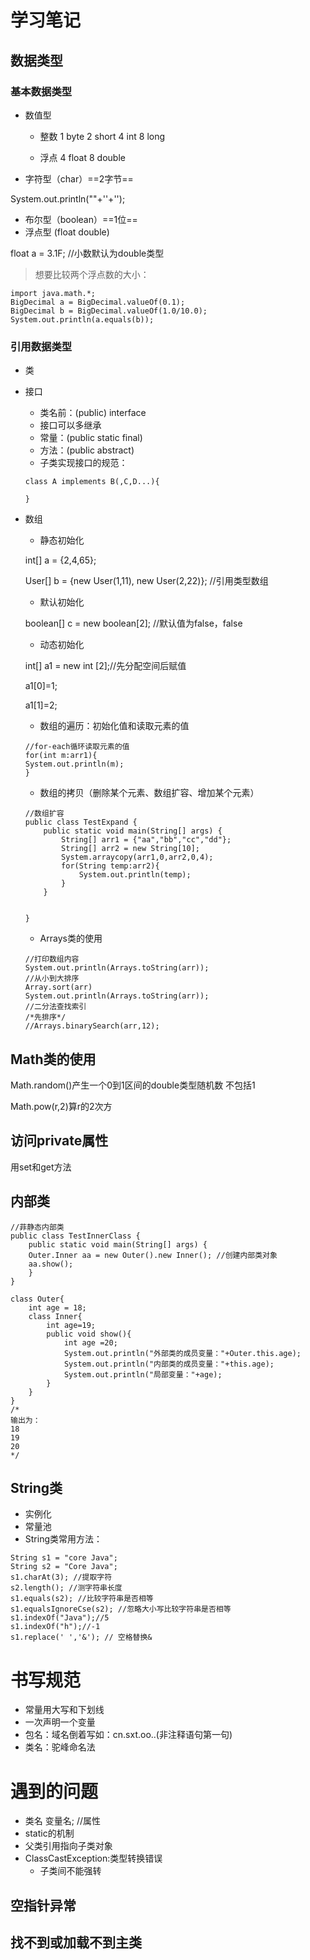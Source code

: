 # 学习笔记

## 数据类型

### 基本数据类型

- 数值型

  - 整数 1 byte   2 short  4 int  8 long

    

  - 浮点 4 float   8 double

- 字符型（char）==2字节==

System.out.println(""+''+'');

- 布尔型（boolean）==1位==
- 浮点型 (float double)

float a = 3.1F; //小数默认为double类型

> 想要比较两个浮点数的大小：

```
import java.math.*;
BigDecimal a = BigDecimal.valueOf(0.1);
BigDecimal b = BigDecimal.valueOf(1.0/10.0);
System.out.println(a.equals(b));
```



### 引用数据类型

- 类

- 接口

  - 类名前：(public) interface
  - 接口可以多继承
  - 常量：(public static final)
  - 方法：(public abstract)
  - 子类实现接口的规范：

  ```
  class A implements B(,C,D...){
  
  }
  ```

  

- 数组

  - 静态初始化

  int[] a = {2,4,65};

  User[] b = {new User(1,11), new User(2,22)}; //引用类型数组

  - 默认初始化

  boolean[] c = new boolean[2]; //默认值为false，false

  - 动态初始化

  int[] a1 = new int [2];//先分配空间后赋值

  a1[0]=1;

  a1[1]=2;

  - 数组的遍历：初始化值和读取元素的值

  ```
  //for-each循环读取元素的值
  for(int m:arr1){
  System.out.println(m);
  }
  ```

  - 数组的拷贝（删除某个元素、数组扩容、增加某个元素）

  ```
  //数组扩容
  public class TestExpand {
      public static void main(String[] args) {
          String[] arr1 = {"aa","bb","cc","dd"};
          String[] arr2 = new String[10];
          System.arraycopy(arr1,0,arr2,0,4);
          for(String temp:arr2){
              System.out.println(temp);
          }
      }
  
  
  }
  
  ```

  - Arrays类的使用

  ```
  //打印数组内容
  System.out.println(Arrays.toString(arr));
  //从小到大排序
  Array.sort(arr)
  System.out.println(Arrays.toString(arr));
  //二分法查找索引
  /*先排序*/
  //Arrays.binarySearch(arr,12);
  ```

  

## Math类的使用

Math.random()产生一个0到1区间的double类型随机数 不包括1

Math.pow(r,2)算r的2次方

## 访问private属性

用set和get方法

## 内部类

```
//菲静态内部类
public class TestInnerClass {
    public static void main(String[] args) {
    Outer.Inner aa = new Outer().new Inner(); //创建内部类对象
    aa.show();
    }
}

class Outer{
    int age = 18;
    class Inner{
        int age=19;
        public void show(){
            int age =20;
            System.out.println("外部类的成员变量："+Outer.this.age);
            System.out.println("内部类的成员变量："+this.age);
            System.out.println("局部变量："+age);
        }
    }
}
/*
输出为：
18
19
20
*/
```

## String类

- 实例化
- 常量池
- String类常用方法：

```
String s1 = "core Java";
String s2 = "Core Java";
s1.charAt(3); //提取字符
s2.length(); //测字符串长度
s1.equals(s2); //比较字符串是否相等
s1.equalsIgnoreCse(s2); //忽略大小写比较字符串是否相等
s1.indexOf("Java");//5
s1.indexOf("h");//-1
s1.replace(' ','&'); // 空格替换&
```



# 书写规范

- 常量用大写和下划线
- 一次声明一个变量
- 包名：域名倒着写如：cn.sxt.oo..(非注释语句第一句)
- 类名：驼峰命名法

# 遇到的问题

- 类名 变量名; //属性
- static的机制
- 父类引用指向子类对象
- ClassCastException:类型转换错误
  - 子类间不能强转

## 空指针异常

## 找不到或加载不到主类